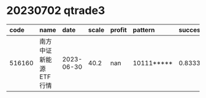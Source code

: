 
# 20230702 qtrade3
 | code | name | date | scale | profit | pattern | success_rate | success_cnt | fund_cnt | 
 | :----- | :----- | :----- | :----- | :----- | :----- | :----- | :----- | :----- | 
 | 516160 | 南方中证新能源ETF行情 | 2023-06-30 | 40.2 | nan | 10111***** | 0.8333333333333334 | 15 | 18 | 
